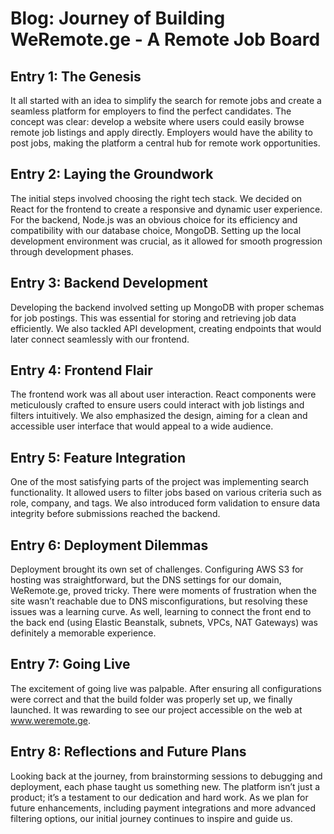 # Blog: Journey of Building WeRemote.ge - A Remote Job Board

## Entry 1: The Genesis

It all started with an idea to simplify the search for remote jobs and create a seamless platform for employers to find the perfect candidates. The concept was clear: develop a website where users could easily browse remote job listings and apply directly. Employers would have the ability to post jobs, making the platform a central hub for remote work opportunities.

## Entry 2: Laying the Groundwork

The initial steps involved choosing the right tech stack. We decided on React for the frontend to create a responsive and dynamic user experience. For the backend, Node.js was an obvious choice for its efficiency and compatibility with our database choice, MongoDB. Setting up the local development environment was crucial, as it allowed for smooth progression through development phases.

## Entry 3: Backend Development

Developing the backend involved setting up MongoDB with proper schemas for job postings. This was essential for storing and retrieving job data efficiently. We also tackled API development, creating endpoints that would later connect seamlessly with our frontend.

## Entry 4: Frontend Flair

The frontend work was all about user interaction. React components were meticulously crafted to ensure users could interact with job listings and filters intuitively. We also emphasized the design, aiming for a clean and accessible user interface that would appeal to a wide audience.

## Entry 5: Feature Integration

One of the most satisfying parts of the project was implementing search functionality. It allowed users to filter jobs based on various criteria such as role, company, and tags. We also introduced form validation to ensure data integrity before submissions reached the backend.

## Entry 6: Deployment Dilemmas

Deployment brought its own set of challenges. Configuring AWS S3 for hosting was straightforward, but the DNS settings for our domain, WeRemote.ge, proved tricky. There were moments of frustration when the site wasn’t reachable due to DNS misconfigurations, but resolving these issues was a learning curve. As well, learning to connect the front end to the back end (using Elastic Beanstalk,  subnets, VPCs, NAT Gateways) was  definitely a memorable experience.

## Entry 7: Going Live

The excitement of going live was palpable. After ensuring all configurations were correct and that the build folder was properly set up, we finally launched. It was rewarding to see our project accessible on the web at www.weremote.ge.

## Entry 8: Reflections and Future Plans

Looking back at the journey, from brainstorming sessions to debugging and deployment, each phase taught us something new. The platform isn’t just a product; it’s a testament to our dedication and hard work. As we plan for future enhancements, including payment integrations and more advanced filtering options, our initial journey continues to inspire and guide us.